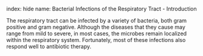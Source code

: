 index: hide
name: Bacterial Infections of the Respiratory Tract - Introduction

The respiratory tract can be infected by a variety of bacteria, both gram positive and gram negative. Although the diseases that they cause may range from mild to severe, in most cases, the microbes remain localized within the respiratory system. Fortunately, most of these infections also respond well to antibiotic therapy.
